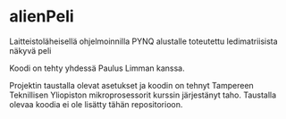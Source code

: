 # alienPeli

Laitteistoläheisellä ohjelmoinnilla PYNQ alustalle toteutettu ledimatriisista näkyvä peli

Koodi on tehty yhdessä Paulus Limman kanssa. 

Projektin taustalla olevat asetukset ja koodin on tehnyt Tampereen Teknillisen Yliopiston
mikroprosessorit kurssin järjestänyt taho. Taustalla olevaa koodia ei ole lisätty tähän repositorioon.
